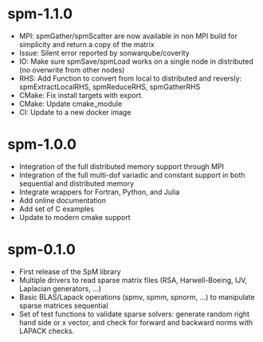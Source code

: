 # spm-1.1.0

* MPI: spmGather/spmScatter are now available in non MPI build for simplicity and return a copy of the matrix
* Issue: Silent error reported by sonwarqube/coverity
* IO: Make sure spmSave/spmLoad works on a single node in distributed (no overwrite from other nodes)
* RHS: Add Function to convert from local to distributed and reversly: spmExtractLocalRHS, spmReduceRHS, spmGatherRHS
* CMake: Fix install targets with export.
* CMake: Update cmake_module
* CI: Update to a new docker image

# spm-1.0.0

- Integration of the full distributed memory support through MPI
- Integration of the full multi-dof variadic and constant support in both sequential and distributed memory
- Integrate wrappers for Fortran, Python, and Julia
- Add online documentation
- Add set of C examples
- Update to modern cmake support

# spm-0.1.0

- First release of the SpM library
- Multiple drivers to read sparse matrix files (RSA, Harwell-Boeing, IJV,
  Laplacian generators, ...)
- Basic BLAS/Lapack operations (spmv, spmm, spnorm, ...) to
  manipulate sparse matrices sequential
- Set of test functions to validate sparse solvers: generate
  random right hand side or x vector, and check for forward and
  backward norms with LAPACK checks.
